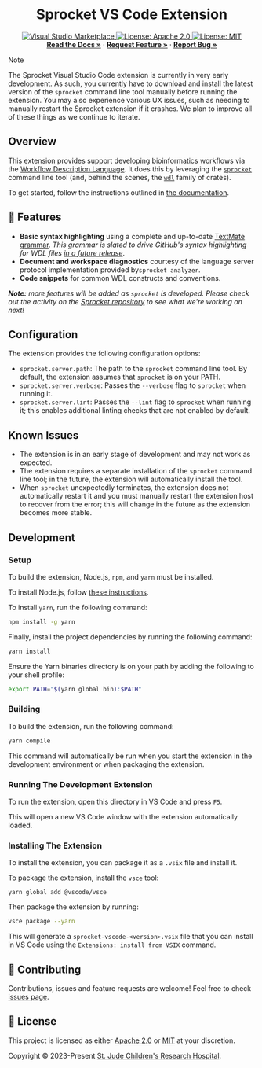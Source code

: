 <p align="center">
  <h1 align="center">
  Sprocket VS Code Extension
  </h1>

  <p align="center">
    <a href="https://marketplace.visualstudio.com/items?itemName=stjude-rust-labs.sprocket-vscode">
      <img src="https://vsmarketplacebadges.dev/version/stjude-rust-labs.sprocket-vscode.svg" alt="Visual Studio Marketplace">
  </a>
    <a href="https://github.com/stjude-rust-labs/sprocket-vscode/blob/main/LICENSE-APACHE" target="_blank">
      <img alt="License: Apache 2.0" src="https://img.shields.io/badge/license-Apache 2.0-blue.svg" />
    </a>
    <a href="https://github.com/stjude-rust-labs/sprocket-vscode/blob/main/LICENSE-MIT" target="_blank">
      <img alt="License: MIT" src="https://img.shields.io/badge/license-MIT-blue.svg" />
    </a>
    <br/>
    <a href="https://stjude-rust-labs.github.io/sprocket/vscode/getting-started.html"><strong>Read the Docs »</strong></a>
    ·
    <a href="https://github.com/stjude-rust-labs/sprocket-vscode/issues/new?assignees=&labels=&template=feature_request.md&title=Descriptive%20Title&labels=enhancement"><strong>Request Feature »</strong></a>
    ·
    <a href="https://github.com/stjude-rust-labs/sprocket-vscode/issues/new?assignees=&labels=&template=bug_report.md&title=Descriptive%20Title&labels=bug"><strong>Report Bug »</strong></a>
    <br />
  </p>
</p>

> [!NOTE]
> The Sprocket Visual Studio Code extension is currently in very early development. As such, you currently have to download and install the latest version of the `sprocket` command line tool manually before running the extension. You may also experience various UX issues, such as needing to manually restart the Sprocket extension if it crashes. We plan to improve all of these things as we continue to iterate.

## Overview

This extension provides support developing bioinformatics workflows via the <a
href="https://openwdl.org/">Workflow Description Language</a>. It does this by
leveraging the [`sprocket`](https://github.com/stjude-rust-labs/sprocket)
command line tool (and, behind the scenes, the
[`wdl`](https://github.com/stjude-rust-labs/wdl) family of crates).

To get started, follow the instructions outlined in [the documentation](https://stjude-rust-labs.github.io/sprocket/vscode/getting-started.html).

## 🎨 Features

- **Basic syntax highlighting** using a complete and up-to-date [TextMate
  grammar](https://macromates.com/manual/en/language_grammars). _This grammar is slated
  to drive GitHub's syntax highlighting for WDL files [in a future
  release](https://github.com/github-linguist/linguist/pull/6972)_.
- **Document and workspace diagnostics** courtesy of the language server protocol
  implementation provided by`sprocket analyzer`.
- **Code snippets** for common WDL constructs and conventions.

_**Note:** more features will be added as `sprocket` is developed. Please check out the
activity on the [Sprocket repository](https://github.com/stjude-rust-labs/sprocket) to
see what we're working on next!_

## Configuration

The extension provides the following configuration options:

- `sprocket.server.path`: The path to the `sprocket` command line tool. By
  default, the extension assumes that `sprocket` is on your PATH.
- `sprocket.server.verbose`: Passes the `--verbose` flag to `sprocket` when
  running it.
- `sprocket.server.lint`: Passes the `--lint` flag to `sprocket` when running
  it; this enables additional linting checks that are not enabled by default.

## Known Issues

- The extension is in an early stage of development and may not work as
  expected.
- The extension requires a separate installation of the `sprocket` command line
  tool; in the future, the extension will automatically install the tool.
- When `sprocket` unexpectedly terminates, the extension does not automatically
  restart it and you must manually restart the extension host to recover from
  the error; this will change in the future as the extension becomes more
  stable.

## Development

### Setup

To build the extension, Node.js, `npm`, and `yarn` must be installed.

To install Node.js, follow [these instructions](https://nodejs.org/en/download/package-manager/current).

To install `yarn`, run the following command:

```bash
npm install -g yarn
```

Finally, install the project dependencies by running the following command:

```bash
yarn install
```

Ensure the Yarn binaries directory is on your path by adding the following to
your shell profile:

```bash
export PATH="$(yarn global bin):$PATH"
```

### Building

To build the extension, run the following command:

```bash
yarn compile
```

This command will automatically be run when you start the extension in the
development environment or when packaging the extension.

### Running The Development Extension

To run the extension, open this directory in VS Code and press `F5`.

This will open a new VS Code window with the extension automatically loaded.

### Installing The Extension

To install the extension, you can package it as a `.vsix` file and install it.

To package the extension, install the `vsce` tool:

```
yarn global add @vscode/vsce
```

Then package the extension by running:

```bash
vsce package --yarn
```

This will generate a `sprocket-vscode-<version>.vsix` file that you can install in VS Code using the `Extensions: install from VSIX` command.

## 🤝 Contributing

Contributions, issues and feature requests are welcome! Feel free to check
[issues page](https://github.com/stjude-rust-labs/sprocket-vscode/issues).

## 📝 License

This project is licensed as either [Apache 2.0][license-apache] or
[MIT][license-mit] at your discretion.

Copyright © 2023-Present [St. Jude Children's Research Hospital](https://github.com/stjude).

[license-apache]: https://github.com/stjude-rust-labs/sprocket-vscode/blob/main/LICENSE-APACHE
[license-mit]: https://github.com/stjude-rust-labs/sprocket-vscode/blob/main/LICENSE-MIT
